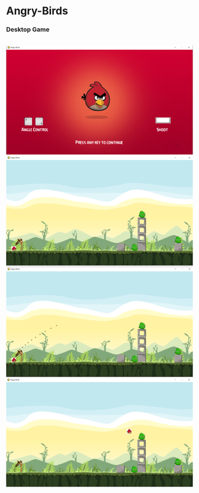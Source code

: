 # Angry-Birds
### Desktop Game
<br>
<img src="https://github.com/prakhar1144/Angry-Birds/blob/master/Images/AB-1.png" alt="Image1" width="856"/>
<br>
<img src="https://github.com/prakhar1144/Angry-Birds/blob/master/Images/AB-2.png" alt="Image1" width="856"/>
<br>
<img src="https://github.com/prakhar1144/Angry-Birds/blob/master/Images/AB-3.png" alt="Image1" width="856"/>
<br>
<img src="https://github.com/prakhar1144/Angry-Birds/blob/master/Images/AB-4.png" alt="Image1" width="856"/>
